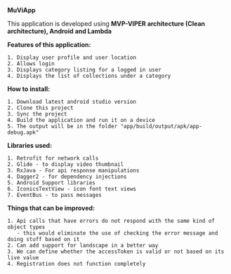 **MuViApp**

This application is developed using **MVP-VIPER architecture (Clean architecture), Android and Lambda**

**Features of this application:**
    
    1. Display user profile and user location
    2. Allows login
    3. Displays category listing for a logged in user
    4. Displays the list of collections under a category
    
**How to install:**

    1. Download latest android studio version
    2. Clone this project
    3. Sync the project
    4. Build the application and run it on a device
    5. The output will be in the folder "app/build/output/apk/app-debug.apk"
    
**Libraries used:**   

    1. Retrofit for network calls
    2. Glide - to display video thumbnail
    3. RxJava - For api response manipulations
    4. Dagger2 - for dependency injections
    5. Android Support libraries
    6. IconicsTextView - icon font text views
    7. EventBus - to pass messages
    
**Things that can be improved:**

    1. Api calls that have errors do not respond with the same kind of object types 
       - this would eliminate the use of checking the error message and doing stuff based on it
    2. Can add support for landscape in a better way
    3. We can define whether the accessToken is valid or not based on its live value
    4. Registration does not function completely
     